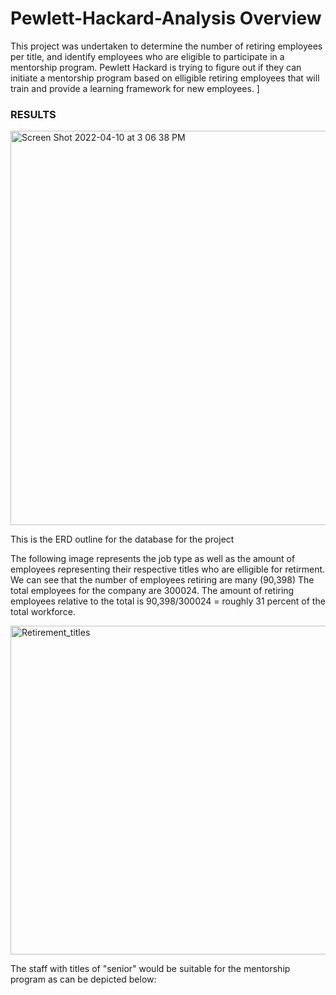 # Pewlett-Hackard-Analysis Overview
This project was undertaken to determine the number of retiring employees per title, and identify employees who are eligible to participate in a mentorship program. Pewlett Hackard is trying to figure out if they can initiate a mentorship program based on elligible retiring employees that will train and provide a learning framework for new employees.
]
### RESULTS
<img width="631" alt="Screen Shot 2022-04-10 at 3 06 38 PM" src="https://user-images.githubusercontent.com/100330488/162641888-1930a4cb-428d-4c57-a755-503b50f78e0d.png">

This is the ERD outline for the database for the project

The following image represents the job type as well as the amount of employees representing their respective titles who are elligible for retirment. We can see that the number of employees retiring are many (90,398) The total employees for the company are 300024. The amount of retiring employees relative to the total is 90,398/300024 = roughly 31 percent of the total workforce.

<img width="526" alt="Retirement_titles" src="https://user-images.githubusercontent.com/100330488/162655425-fa6832f9-5ee4-42a2-b940-8737f1b56fb2.png">

The staff with titles of "senior" would be suitable for the mentorship program as can be depicted below:


